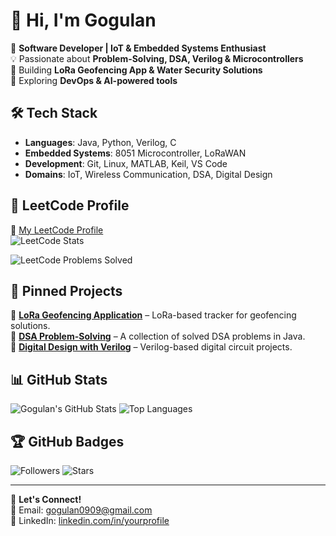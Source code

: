 # 👋 Hi, I'm Gogulan

🚀 **Software Developer | IoT & Embedded Systems Enthusiast**  
💡 Passionate about **Problem-Solving, DSA, Verilog & Microcontrollers**  
🔧 Building **LoRa Geofencing App & Water Security Solutions**  
📌 Exploring **DevOps & AI-powered tools**  

## 🛠 Tech Stack

- **Languages**: Java, Python, Verilog, C
- **Embedded Systems**: 8051 Microcontroller, LoRaWAN
- **Development**: Git, Linux, MATLAB, Keil, VS Code
- **Domains**: IoT, Wireless Communication, DSA, Digital Design

## 🚀 LeetCode Profile
🔗 [My LeetCode Profile](https://leetcode.com/your-username/)  
![LeetCode Stats](https://leetcard.jacoblin.cool/gogulan_3?theme=dark&ext=heatmap)

![LeetCode Problems Solved](https://img.shields.io/badge/dynamic/json?color=blue&label=LeetCode&query=totalSolved&suffix=%20solved&url=https://leetcode-stats-api.herokuapp.com/gogulan_3)


## 📌 Pinned Projects

🔹 [**LoRa Geofencing Application**](https://github.com/Gogul12/LoRa-GPS-Tracker-No-GSM-Internet-) – LoRa-based tracker for geofencing solutions.  
🔹 [**DSA Problem-Solving**](https://github.com/your-repo) – A collection of solved DSA problems in Java.  
🔹 [**Digital Design with Verilog**](https://github.com/your-repo) – Verilog-based digital circuit projects.  

## 📊 GitHub Stats

![Gogulan's GitHub Stats](https://github-readme-stats.vercel.app/api?username=Gogul12&show_icons=true&theme=radical)
![Top Languages](https://github-readme-stats.vercel.app/api/top-langs/?username=Gogul12&layout=compact&theme=radical)

## 🏆 GitHub Badges

![Followers](https://img.shields.io/github/followers/Gogul12?style=social)
![Stars](https://img.shields.io/github/stars/Gogul12?affiliations=OWNER&style=social)

---
💬 **Let's Connect!**  
📧 Email: [gogulan0909@gmail.com](mailto:gogulan0909@gmail.com)  
🔗 LinkedIn: [linkedin.com/in/yourprofile](https://linkedin.com/in/yourprofile)

